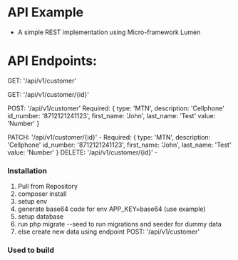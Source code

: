 # API Example 

- A simple REST implementation using Micro-framework Lumen

# API Endpoints: 


GET: '/api/v1/customer'

GET: '/api/v1/customer/{id}' 

POST: '/api/v1/customer' 
    Required: 
    {
        type: 'MTN', 
        description: 'Cellphone'
        id_number: '8712121241123',
        first_name: 'John',
        last_name: 'Test'
        value: 'Number'
    }
    
PATCH: '/api/v1/customer/{id}' -
    Required: 
    {
        type: 'MTN', 
        description: 'Cellphone'
        id_number: '8712121241123',
        first_name: 'John',
        last_name: 'Test'
        value: 'Number'
    }
DELETE: '/api/v1/customer/{id}' -

### Installation

1.  Pull from Repository
2.  composer install
3.  setup env
4.  generate base64 code for env APP_KEY=base64 (use example)
5.  setup database
6.  run php migrate --seed to run migrations and seeder for dummy data
7.  else create new data using endpoint POST: '/api/v1/customer'

### Used to build

   [Lumen]: <https://lumen.laravel.com/>

